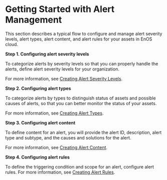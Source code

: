 # Getting Started with Alert Management
<!--
The short description should be a single, concise paragraph that contains one or two sentences and no more than 50 words.
Briefly mention what the user's learning goal is and include the following SEO keywords in the title short description: EnOS, ServiceName, tutorial.
-->

This section describes a typical flow to configure and manage alert severity levels, alert types, alert content, and alert rules for your assets in EnOS cloud.

**Step 1. Configuring alert severity levels**

To categorize alerts by severity levels so that you can properly handle the alerts, define alert severity levels for your organization.

For more information, see [Creating Alert Severity Levels](create_alert_severity).

**Step 2. Configuring alert types**

To categorize alerts by types to distinguish status of assets and possible causes of alerts, so that you can better monitor the status of your assets.

For more information, see [Creating Alert Types](create_alert_type).

**Step 3. Configuring alert content**

To define content for an alert, you will provide the alert ID, description, alert type and subtype, and the causes and solutions for the alert.

For more information, see [Creating Alert Content](create_alert_content).

**Step 4. Configuring alert rules**

To define the triggering condition and scope for an alert, configure alert rules. For more information, see [Creating Alert Rules](create_alert_rule).
